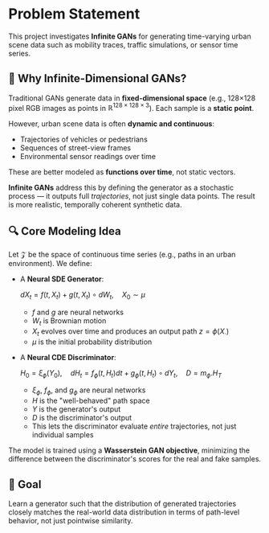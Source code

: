 # Problem Statement

This project investigates **Infinite GANs** for generating time-varying urban scene data such as mobility traces, traffic simulations, or sensor time series.

## 🧠 Why Infinite-Dimensional GANs?

Traditional GANs generate data in **fixed-dimensional space** (e.g., 128×128 pixel RGB images as points in $\mathbb{R}^{128 \times 128 \times 3}$). Each sample is a **static point**.

However, urban scene data is often **dynamic and continuous**:

-   Trajectories of vehicles or pedestrians
-   Sequences of street-view frames
-   Environmental sensor readings over time

These are better modeled as **functions over time**, not static vectors.

**Infinite GANs** address this by defining the generator as a stochastic process — it outputs full _trajectories_, not just single data points. The result is more realistic, temporally coherent synthetic data.

## 🔍 Core Modeling Idea

Let $\mathcal{Z}$ be the space of continuous time series (e.g., paths in an urban environment). We define:

-   A **Neural SDE Generator**:

    $dX_t =f(t,X_t) + g(t,X_t)\circ dW_t, \quad X_0 \sim \mu$

    -   $f$ and $g$ are neural networks
    -   $W_t$ is Brownian motion
    -   $X_t$ evolves over time and produces an output path $z = \phi(X_{\cdot})$
    -   $\mu$ is the initial probability distribution

-   A **Neural CDE Discriminator**:

    $H_0=\xi_\phi (Y_0), \quad dH_t = f_\phi(t,H_t)dt + g_\phi(t,H_t)\circ dY_t, \quad D=m_\phi . H_T$
    
    -   $\xi_\phi$, $f_\phi$, and $g_\phi$ are neural networks
    -   $H$ is the "well-behaved" path space
    -   $Y$ is the generator's output
    -   $D$ is the discriminator's output
    -   This lets the discriminator evaluate _entire_ trajectories, not just individual samples

The model is trained using a **Wasserstein GAN objective**, minimizing the difference between the discriminator's scores for the real and fake samples.

## 🎯 Goal

Learn a generator such that the distribution of generated trajectories closely matches the real-world data distribution in terms of path-level behavior, not just pointwise similarity.

